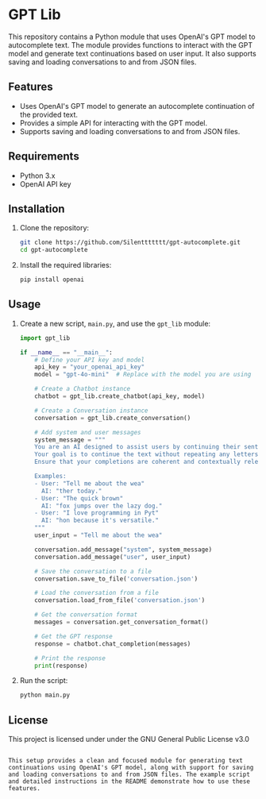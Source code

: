# GPT Lib


This repository contains a Python module that uses OpenAI's GPT model to autocomplete text. The module provides functions to interact with the GPT model and generate text continuations based on user input. It also supports saving and loading conversations to and from JSON files.

## Features

- Uses OpenAI's GPT model to generate an autocomplete continuation of the provided text.
- Provides a simple API for interacting with the GPT model.
- Supports saving and loading conversations to and from JSON files.

## Requirements

- Python 3.x
- OpenAI API key

## Installation

1. Clone the repository:
   ```sh
   git clone https://github.com/Silenttttttt/gpt-autocomplete.git
   cd gpt-autocomplete
   ```

2. Install the required libraries:
   ```sh
   pip install openai
   ```

## Usage

1. Create a new script, `main.py`, and use the `gpt_lib` module:

   ```python
   import gpt_lib

   if __name__ == "__main__":
       # Define your API key and model
       api_key = "your_openai_api_key"
       model = "gpt-4o-mini"  # Replace with the model you are using

       # Create a Chatbot instance
       chatbot = gpt_lib.create_chatbot(api_key, model)

       # Create a Conversation instance
       conversation = gpt_lib.create_conversation()

       # Add system and user messages
       system_message = """
       You are an AI designed to assist users by continuing their sentences based on the context provided. 
       Your goal is to continue the text without repeating any letters or words already present in the input. 
       Ensure that your completions are coherent and contextually relevant.

       Examples:
       - User: "Tell me about the wea"
         AI: "ther today."
       - User: "The quick brown"
         AI: "fox jumps over the lazy dog."
       - User: "I love programming in Pyt"
         AI: "hon because it's versatile."
       """
       user_input = "Tell me about the wea"

       conversation.add_message("system", system_message)
       conversation.add_message("user", user_input)

       # Save the conversation to a file
       conversation.save_to_file('conversation.json')

       # Load the conversation from a file
       conversation.load_from_file('conversation.json')

       # Get the conversation format
       messages = conversation.get_conversation_format()

       # Get the GPT response
       response = chatbot.chat_completion(messages)

       # Print the response
       print(response)
   ```

2. Run the script:
   ```sh
   python main.py
   ```

## License

This project is licensed under  under the GNU General Public License v3.0
````

This setup provides a clean and focused module for generating text continuations using OpenAI's GPT model, along with support for saving and loading conversations to and from JSON files. The example script and detailed instructions in the README demonstrate how to use these features.
`````
